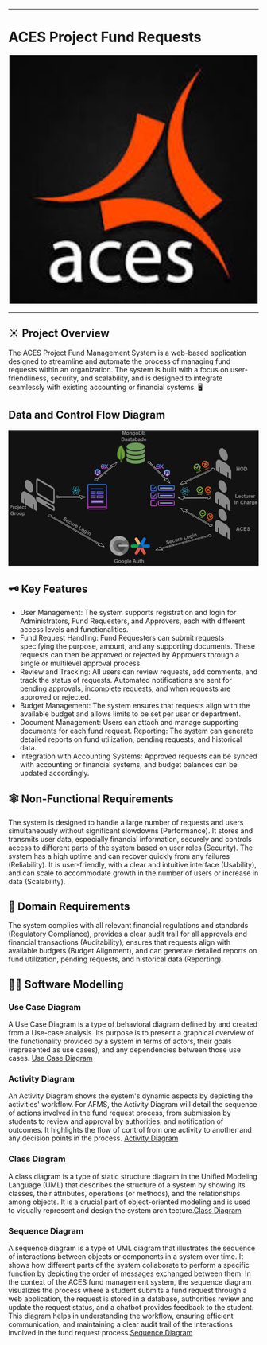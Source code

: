 ___
# ACES Project Fund Requests
<p align="center">
  <img src="./docs/images/aces_logo.jpg" alt="ACES Logo" width="500"/>
</p>

___
## ☀ Project Overview
The ACES Project Fund Management System is a web-based application designed to streamline and automate the process of managing fund requests within an organization. The system is built with a focus on user-friendliness, security, and scalability, and is designed to integrate seamlessly with existing accounting or financial systems. 🖥 

## Data and Control Flow Diagram
  <img src="./docs/images/Data Flow.png" alt="Data Flow" />

## 🗝 Key Features
- User Management: The system supports registration and login for Administrators, Fund Requesters, and Approvers, each with different access levels and functionalities.
- Fund Request Handling: Fund Requesters can submit requests specifying the purpose, amount, and any supporting documents. These requests can then be approved or rejected by Approvers through a single or multilevel approval process.
- Review and Tracking: All users can review requests, add comments, and track the status of requests. Automated notifications are sent for pending approvals, incomplete requests, and when requests are approved or rejected.
- Budget Management: The system ensures that requests align with the available budget and allows limits to be set per user or department.
- Document Management: Users can attach and manage supporting documents for each fund request.
Reporting: The system can generate detailed reports on fund utilization, pending requests, and historical data.
- Integration with Accounting Systems: Approved requests can be synced with accounting or financial systems, and budget balances can be updated accordingly.

## 🕸 Non-Functional Requirements
The system is designed to handle a large number of requests and users simultaneously without significant slowdowns (Performance). It stores and transmits user data, especially financial information, securely and controls access to different parts of the system based on user roles (Security). The system has a high uptime and can recover quickly from any failures (Reliability). It is user-friendly, with a clear and intuitive interface (Usability), and can scale to accommodate growth in the number of users or increase in data (Scalability).

## 🏢 Domain Requirements
The system complies with all relevant financial regulations and standards (Regulatory Compliance), provides a clear audit trail for all approvals and financial transactions (Auditability), ensures that requests align with available budgets (Budget Alignment), and can generate detailed reports on fund utilization, pending requests, and historical data (Reporting).

## 👩‍💻 Software Modelling

### Use Case Diagram

A Use Case Diagram is a type of behavioral diagram defined by and created from a Use-case analysis. Its purpose is to present a graphical overview of the functionality provided by a system in terms of actors, their goals (represented as use cases), and any dependencies between those use cases.
[Use Case Diagram](https://lucid.app/lucidchart/e5112998-f890-4847-aa55-93884899af6c/edit?viewport_loc=2249%2C5388%2C10934%2C4900%2C.Q4MUjXso07N&invitationId=inv_aef1d24a-24a8-4c66-a89b-afcd76e80282)

### Activity Diagram

An Activity Diagram shows the system's dynamic aspects by depicting the activities' workflow. For AFMS, the Activity Diagram will detail the sequence of actions involved in the fund request process, from submission by students to review and approval by authorities, and notification of outcomes. It highlights the flow of control from one activity to another and any decision points in the process.
[Activity Diagram](https://lucid.app/lucidchart/d9b854f9-3ec4-43f1-a16a-6a79f6e77aba/edit?viewport_loc=-386%2C-1149%2C3558%2C1445%2C0_0&invitationId=inv_c35cfa5e-5b9c-4678-9169-3dcdc3404ac7)


### Class Diagram

A class diagram is a type of static structure diagram in the Unified Modeling Language (UML) that describes the structure of a system by showing its classes, their attributes, operations (or methods), and the relationships among objects. It is a crucial part of object-oriented modeling and is used to visually represent and design the system architecture.[Class Diagram](https://lucid.app/lucidchart/437437e5-0ed2-4f7e-a883-8ccb2f5c5341/edit?invitationId=inv_5caf3fa6-7af0-437b-9a55-1245ce12efaf&page=0_0#) 

### Sequence Diagram

A sequence diagram is a type of UML diagram that illustrates the sequence of interactions between objects or components in a system over time. It shows how different parts of the system collaborate to perform a specific function by depicting the order of messages exchanged between them. In the context of the ACES fund management system, the sequence diagram visualizes the process where a student submits a fund request through a web application, the request is stored in a database, authorities review and update the request status, and a chatbot provides feedback to the student. This diagram helps in understanding the workflow, ensuring efficient communication, and maintaining a clear audit trail of the interactions involved in the fund request process.[Sequence Diagram](https://lucid.app/lucidchart/85bfdd32-db77-44b5-8084-d4ade151f180/edit?viewport_loc=-279%2C-1960%2C2306%2C1067%2C0_0&invitationId=inv_18cd1aae-5a60-4284-b605-9f3cb9013659)


